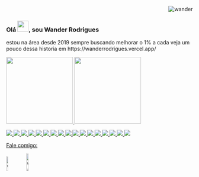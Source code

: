 <p align="right"> <img src="https://komarev.com/ghpvc/?username=wander27rodrigues" alt="wander"/></p>
<h3>Olá <img src="https://raw.githubusercontent.com/kaueMarques/kaueMarques/master/hi.gif" width="30px">, sou Wander Rodrigues</h2>
<p>estou na área desde 2019 sempre buscando melhorar o 1% a cada veja um pouco dessa historia em <a>https://wanderrodrigues.vercel.app/</a></p>

<p align="left">
  <a href="https://github.com/wander27rodrigues">
  <img height="180em" src="https://github-readme-stats.vercel.app/api?username=wander27rodrigues&show_icons=true&theme=react&include_all_commits=true&count_private=true"/>
  <img height="180em" src="https://github-readme-stats.vercel.app/api/top-langs/?username=wander27rodrigues&layout=compact&langs_count=7&theme=react"/>
</p>
 <p align="left">
<img   src="https://img.shields.io/badge/-HTML5-E34F26?style=flat-square&logo=html5&logoColor=white"/>
<img   src="https://img.shields.io/badge/-CSS3-1572B6?style=flat-square&logo=css3"/>
<img   src="https://img.shields.io/badge/-java-red?style=flat-square&logo=java"/>
<img   src="https://img.shields.io/badge/-JavaScript-black?style=flat-square-square&logo=javascript"/>
<img   src="https://img.shields.io/badge/-Angular-red?style=flat-square&logo=angular"/>
<img   src="https://img.shields.io/badge/-Eclpise-black?style=flat-square&logo=eclipse"/>   
<img   src="https://img.shields.io/badge/-VisualStudioCode-blue?style=flat-square&logo=VisualStudioCode"/>
<img   src="https://img.shields.io/badge/-Oracle-red?style=flat-square&logo=Oracle"/>   
<img   src="https://img.shields.io/badge/TypeScript-007ACC?style=flat-square&logo=typescript&logoColor=white">
<img   src="https://img.shields.io/badge/Spring-6DB33F?style=flat-square&logo=spring&logoColor=white">
<img   src="https://img.shields.io/badge/Figma-F24E1E?style=flat-square&logo=figma&logoColor=white">
<img   src="https://img.shields.io/badge/React_Native-20232A?style=flat-square&logo=react&logoColor=61DAFB">
<img   src="https://img.shields.io/badge/Jenkins-D33833?style=flat-square&logo=jenkins&logoColor=white">
<img   src="https://img.shields.io/badge/Git-E34F26?style=flat-square&logo=git&logoColor=white">
<img   src="https://img.shields.io/badge/MySQL-00000F?style=flat-square&logo=mysql&logoColor=white">
<img   src="https://aleen42.github.io/badges/src/photoshop.svg">
<img   src="https://aleen42.github.io/badges/src/illustrator.svg">  
</p>

<p align="left">Fale comigo:</p>
<p align="left">
<a href="https://www.linkedin.com/in/wanderodriguessouza" target="blank"><img  width="10%" src="https://img.shields.io/badge/LinkedIn-0077B5?style=for-the-badge&logo=linkedin&logoColor=white" alt="wander"/></a>
<a href="https://www.instagram.com/wa_rodrigues_/" target="blank"><img  width="11%" src="https://img.shields.io/badge/Instagram-E4405F?style=for-the-badge&logo=instagram&logoColor=white" alt="wander"/></a>
</p>
